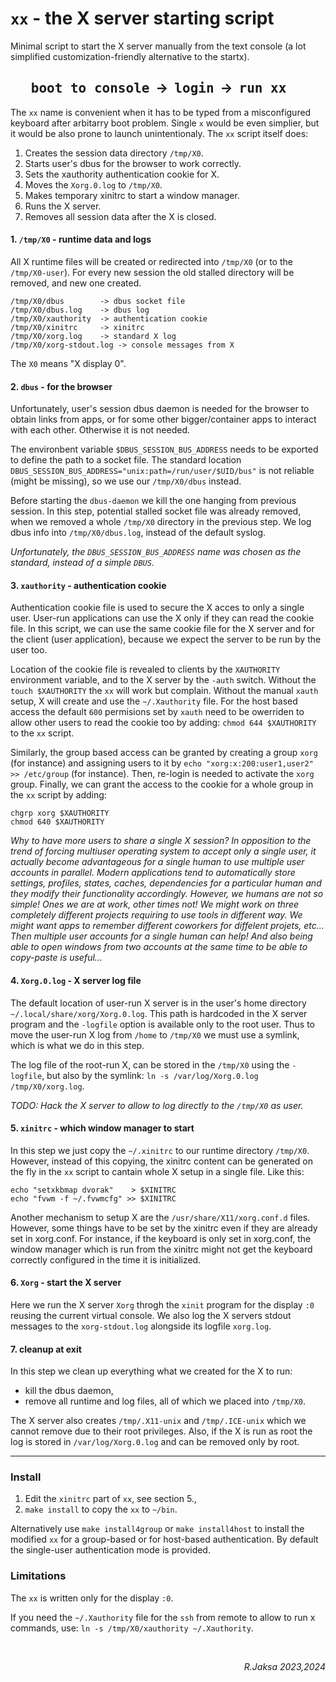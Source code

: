 # `xx` - the X server starting script

Minimal script to start the X server manually from the text console (a lot
simplified customization-friendly alternative to the startx).

<h2 align="center">
<tt>boot to console</tt> &nbsp;&rarr;&nbsp; <tt>login</tt> &nbsp;&rarr;&nbsp; <tt>run xx</tt>
&nbsp; &nbsp; &nbsp; </h2>

<div align=right>

</div>

The `xx` name is convenient when it has to be typed from a misconfigured
keyboard after arbitarry boot problem.  Single `x` would be even simplier, but it
would be also prone to launch unintentionaly.  The `xx` script itself does:

1. Creates the session data directory `/tmp/X0`.
2. Starts user's dbus for the browser to work correctly.
3. Sets the xauthority authentication cookie for X.
4. Moves the `Xorg.0.log` to `/tmp/X0`.
5. Makes temporary xinitrc to start a window manager.
6. Runs the X server.
7. Removes all session data after the X is closed.

#### 1. `/tmp/X0` - runtime data and logs

All X runtime files will be created or redirected into `/tmp/X0` (or to the
`/tmp/X0-user`).  For every new session the old stalled directory will be
removed, and new one created.

```
/tmp/X0/dbus		-> dbus socket file
/tmp/X0/dbus.log	-> dbus log
/tmp/X0/xauthority	-> authentication cookie
/tmp/X0/xinitrc		-> xinitrc
/tmp/X0/xorg.log	-> standard X log
/tmp/X0/xorg-stdout.log	-> console messages from X
```

The `X0` means "X display 0".
  
#### 2. `dbus` - for the browser

Unfortunately, user's session dbus daemon is needed for the browser to obtain
links from apps, or for some other bigger/container apps to interact with each
other.  Otherwise it is not needed.

The environbent variable `$DBUS_SESSION_BUS_ADDRESS` needs to be exported to
define the path to a socket file.  The standard location
`DBUS_SESSION_BUS_ADDRESS="unix:path=/run/user/$UID/bus"` is not reliable
(might be missing), so we use our `/tmp/X0/dbus` instead.

Before starting the `dbus-daemon` we kill the one hanging from previous
session.  In this step, potential stalled socket file was already removed, when
we removed a whole `/tmp/X0` directory in the previous step.  We log dbus info
into `/tmp/X0/dbus.log`, instead of the default syslog.

<i> Unfortunately, the `DBUS_SESSION_BUS_ADDRESS` name was chosen as the
standard, instead of a simple `DBUS`. </i>

#### 3. `xauthority` - authentication cookie

Authentication cookie file is used to secure the X acces to only a single user.
User-run applications can use the X only if they can read the cookie file.  In
this script, we can use the same cookie file for the X server and for the
client (user application), because we expect the server to be run by the user
too.

Location of the cookie file is revealed to clients by the `XAUTHORITY`
environment variable, and to the X server by the `-auth` switch.  Without the
`touch $XAUTHORITY` the `xx` will work but complain.  Without the manual
`xauth` setup, X will create and use the `~/.Xauthority` file.  For the host
based access the default `600` permisions set by `xauth` need to be owerriden
to allow other users to read the cookie too by adding: `chmod 644 $XAUTHORITY`
to the `xx` script.

Similarly, the group based access can be granted by creating a group `xorg`
(for instance) and assigning users to it by `echo "xorg:x:200:user1,user2" >>
/etc/group` (for instance).  Then, re-login is needed to activate the `xorg`
group.  Finally, we can grant the access to the cookie for a whole group in the
`xx` script by adding:

```
chgrp xorg $XAUTHORITY
chmod 640 $XAUTHORITY
```

<i> Why to have more users to share a single X session?  In opposition to the
trend of forcing multiuser operating system to accept only a single user, it
actually become advantageous for a single human to use multiple user accounts
in parallel.  Modern applications tend to automatically store settings,
profiles, states, caches, dependencies for a particular human and they modify
their functionality accordingly.  However, we humans are not so simple!  Ones
we are at work, other times not!  We might work on three completely different
projects requiring to use tools in different way.  We might want apps to
remember different coworkers for diffelent projets, etc...  Then multiple user
accounts for a single human can help!  And also being able to open windows from
two accounts at the same time to be able to copy-paste is useful... </i>

#### 4. `Xorg.0.log` - X server log file

The default location of user-run X server is in the user's home directory
`~/.local/share/xorg/Xorg.0.log`.  This path is hardcoded in the X server
program and the `-logfile` option is available only to the root user.  Thus to
move the user-run X log from `/home` to `/tmp/X0` we must use a symlink, which
is what we do in this step.

The log file of the root-run X, can be stored in the `/tmp/X0` using the
`-logfile`, but also by the symlink: `ln -s /var/log/Xorg.0.log /tmp/X0/xorg.log`.

<i> TODO: Hack the X server to allow to log directly to the `/tmp/X0` as user.</i>

#### 5. `xinitrc` - which window manager to start

In this step we just copy the `~/.xinitrc` to our runtime directory `/tmp/X0`.
However, instead of this copying, the xinitrc content can be generated on the
fly in the `xx` script to cantain whole X setup in a single file.  Like this:

```
echo "setxkbmap dvorak"    > $XINITRC
echo "fvwm -f ~/.fvwmcfg" >> $XINITRC
```

Another mechanism to setup X are the `/usr/share/X11/xorg.conf.d` files.
However, some things have to be set by the xinitrc even if they are already set
in xorg.conf.  For instance, if the keyboard is only set in xorg.conf, the
window manager which is run from the xinitrc might not get the keyboard
correctly configured in the time it is initialized.

#### 6. `Xorg` - start the X server

Here we run the X server `Xorg` throgh the `xinit` program for the display `:0`
reusing the current virtual console.  We also log the X servers stdout messages
to the `xorg-stdout.log` alongside its logfile `xorg.log`.

#### 7. cleanup at exit

In this step we clean up everything what we created for the X to run:

 * kill the dbus daemon,
 * remove all runtime and log files, all of which we placed into `/tmp/X0`.

The X server also creates `/tmp/.X11-unix` and `/tmp/.ICE-unix` which we cannot
remove due to their root privileges.  Also, if the X is run as root the log is
stored in `/var/log/Xorg.0.log` and can be removed only by root.

---

### Install

 1. Edit the `xinitrc` part of `xx`, see section 5.,
 2. `make install` to copy the `xx` to `~/bin`.

Alternatively use `make install4group` or `make install4host` to install the
modified `xx` for a group-based or for host-based authentication.  By default
the single-user authentication mode is provided.

### Limitations

The `xx` is written only for the display `:0`.

If you need the `~/.Xauthority` file for the `ssh` from remote to allow to run
x commands, use: `ln -s /tmp/X0/xauthority ~/.Xauthority`.

<br><div align=right><i>R.Jaksa 2023,2024</i></div>

